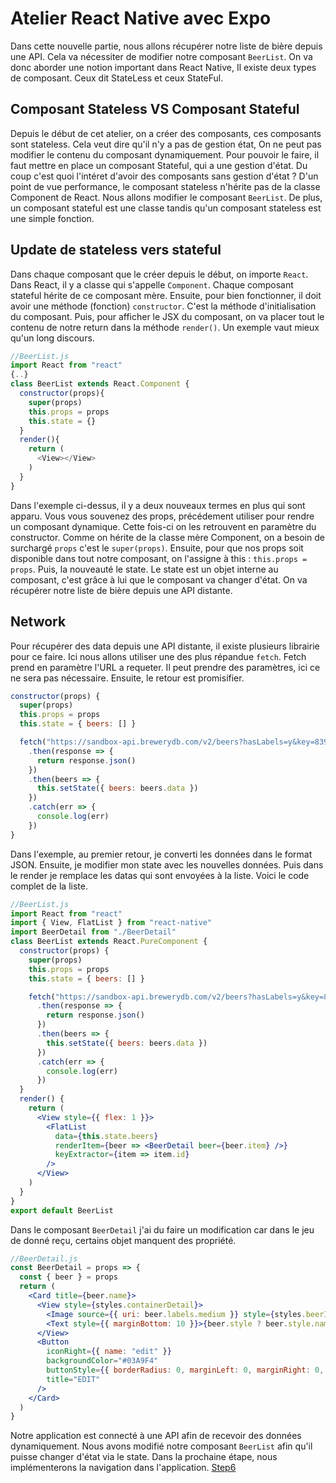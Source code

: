 # Atelier React Native avec Expo

Dans cette nouvelle partie, nous allons récupérer notre liste de bière depuis une API. Cela va nécessiter de modifier notre composant `BeerList`. On va donc aborder une notion important dans React Native, Il existe deux types de composant. Ceux dit StateLess et ceux StateFul.

## Composant Stateless VS Composant Stateful
Depuis le début de cet atelier, on a créer des composants, ces composants sont stateless. Cela veut dire qu'il n'y a pas de gestion état, On ne peut pas modifier le contenu du composant dynamiquement. Pour pouvoir le faire, il faut mettre en place un composant Stateful, qui a une gestion d'état. Du coup c'est quoi l'intéret d'avoir des composants sans gestion d'état ? D'un point de vue performance, le composant stateless n'hérite pas de la classe Component de React. Nous allons modifier le composant `BeerList`. De plus, un composant stateful est une classe tandis qu'un composant stateless est une simple fonction.

## Update de stateless vers stateful
Dans chaque composant que le créer depuis le début, on importe `React`. Dans React, il y a classe qui s'appelle `Component`. Chaque composant stateful hérite de ce composant mère. Ensuite, pour bien fonctionner, il doit avoir une méthode (fonction) `constructor`. C'est la méthode d'initialisation du composant. Puis, pour afficher le JSX du composant, on va placer tout le contenu de notre return dans la méthode `render()`. Un exemple vaut mieux qu'un long discours.
```javascript
//BeerList.js
import React from "react"
{..}
class BeerList extends React.Component {
  constructor(props){
    super(props)
    this.props = props
    this.state = {}
  }
  render(){
    return (
      <View></View>
    )
  }
}
```
Dans l'exemple ci-dessus, il y a deux nouveaux termes en plus qui sont apparu. Vous vous souvenez des props, précédement utiliser pour rendre un composant dynamique. Cette fois-ci on les retrouvent en paramètre du constructor. Comme on hérite de la classe mère Component, on a besoin de surchargé `props` c'est le `super(props)`. Ensuite, pour que nos props soit disponible dans tout notre composant, on l'assigne à this : `this.props = props`. Puis, la nouveauté le state. Le state est un objet interne au composant, c'est grâce à lui que le composant va changer d'état. On va récupérer notre liste de bière depuis une API distante.

## Network
Pour récupérer des data depuis une API distante, il existe plusieurs librairie pour ce faire. Ici nous allons utiliser une des plus répandue `fetch`. Fetch prend en paramètre l'URL a requeter. Il peut prendre des paramètres, ici ce ne sera pas nécessaire. Ensuite, le retour est promisifier.
```javascript
constructor(props) {
  super(props)
  this.props = props
  this.state = { beers: [] }

  fetch("https://sandbox-api.brewerydb.com/v2/beers?hasLabels=y&key=8399b25ee2de305bad151de330671ec1")
    .then(response => {
      return response.json()
    })
    .then(beers => {
      this.setState({ beers: beers.data })
    })
    .catch(err => {
      console.log(err)
    })
}
```
Dans l'exemple, au premier retour, je converti les données dans le format JSON. Ensuite, je modifier mon state avec les nouvelles données. Puis dans le render je remplace les datas qui sont envoyées à la liste. Voici le code complet de la liste.
```jsx
//BeerList.js
import React from "react"
import { View, FlatList } from "react-native"
import BeerDetail from "./BeerDetail"
class BeerList extends React.PureComponent {
  constructor(props) {
    super(props)
    this.props = props
    this.state = { beers: [] }

    fetch("https://sandbox-api.brewerydb.com/v2/beers?hasLabels=y&key=8399b25ee2de305bad151de330671ec1")
      .then(response => {
        return response.json()
      })
      .then(beers => {
        this.setState({ beers: beers.data })
      })
      .catch(err => {
        console.log(err)
      })
  }
  render() {
    return (
      <View style={{ flex: 1 }}>
        <FlatList
          data={this.state.beers}
          renderItem={beer => <BeerDetail beer={beer.item} />}
          keyExtractor={item => item.id}
        />
      </View>
    )
  }
}
export default BeerList
```

Dans le composant `BeerDetail` j'ai du faire un modification car dans le jeu de donné reçu, certains objet manquent des propriété.

```jsx
//BeerDetail.js
const BeerDetail = props => {
  const { beer } = props
  return (
    <Card title={beer.name}>
      <View style={styles.containerDetail}>
        <Image source={{ uri: beer.labels.medium }} style={styles.beerImg} />
        <Text style={{ marginBottom: 10 }}>{beer.style ? beer.style.name : beer.name}</Text>
      </View>
      <Button
        iconRight={{ name: "edit" }}
        backgroundColor="#03A9F4"
        buttonStyle={{ borderRadius: 0, marginLeft: 0, marginRight: 0, marginBottom: 0 }}
        title="EDIT"
      />
    </Card>
  )
}
```

Notre application est connecté à une API afin de recevoir des données dynamiquement. Nous avons modifié notre composant `BeerList` afin qu'il puisse changer d'état via le state. Dans la prochaine étape, nous implémenterons la navigation dans l'application.
<a href="https://github.com/BrestJS/atelierrn/tree/step6">Step6</a>

